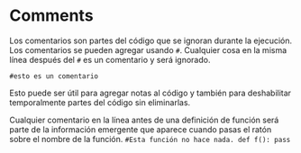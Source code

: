 # Comments
Los comentarios son partes del código que se ignoran durante la ejecución.
Los comentarios se pueden agregar usando `#`. Cualquier cosa en la misma línea después del `#` es un comentario y será ignorado.

`#esto es un comentario`

Esto puede ser útil para agregar notas al código y también para deshabilitar temporalmente partes del código sin eliminarlas.

Cualquier comentario en la línea antes de una definición de función será parte de la información emergente que aparece cuando pasas el ratón sobre el nombre de la función.
`#Esta función no hace nada.
def f():
    pass`
